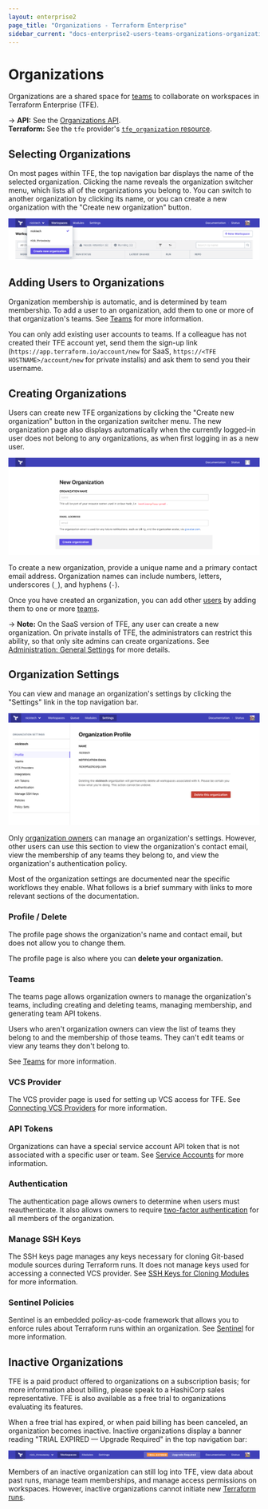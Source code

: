 ```yaml
---
layout: enterprise2
page_title: "Organizations - Terraform Enterprise"
sidebar_current: "docs-enterprise2-users-teams-organizations-organizations"
---
```


[teams]: ./teams.html
[users]: ./users.html

# Organizations

Organizations are a shared space for [teams][] to collaborate on workspaces in Terraform Enterprise (TFE).

-> **API:** See the [Organizations API](../api/organizations.html). <br/>
**Terraform:** See the `tfe` provider's [`tfe_organization` resource](/docs/providers/tfe/r/organization.html).


## Selecting Organizations

On most pages within TFE, the top navigation bar displays the name of the selected organization. Clicking the name reveals the organization switcher menu, which lists all of the organizations you belong to. You can switch to another organization by clicking its name, or you can create a new organization with the "Create new organization" button.

![screenshot: the organization switcher menu](./images/org-nav.png)

## Adding Users to Organizations

Organization membership is automatic, and is determined by team membership. To add a user to an organization, add them to one or more of that organization's teams. See [Teams][] for more information.

You can only add existing user accounts to teams. If a colleague has not created their TFE account yet, send them the sign-up link (`https://app.terraform.io/account/new` for SaaS, `https://<TFE HOSTNAME>/account/new` for private installs) and ask them to send you their username.

## Creating Organizations

Users can create new TFE organizations by clicking the "Create new organization" button in the organization switcher menu. The new organization page also displays automatically when the currently logged-in user does not belong to any organizations, as when first logging in as a new user.

![screenshot: the new organization page](./images/org-new.png)

To create a new organization, provide a unique name and a primary contact email address. Organization names can include numbers, letters, underscores (`_`), and hyphens (`-`).

Once you have created an organization, you can add other [users][] by adding them to one or more [teams][].

-> **Note:** On the SaaS version of TFE, any user can create a new organization. On private installs of TFE, the administrators can restrict this ability, so that only site admins can create organizations. See [Administration: General Settings](../private/admin/general.html#organization-creation) for more details.

## Organization Settings

You can view and manage an organization's settings by clicking the "Settings" link in the top navigation bar.

![screenshot: the organization settings page](./images/org-settings.png)

Only [organization owners](./teams.html#the-owners-team) can manage an organization's settings. However, other users can use this section to view the organization's contact email, view the membership of any teams they belong to, and view the organization's authentication policy.

Most of the organization settings are documented near the specific workflows they enable. What follows is a brief summary with links to more relevant sections of the documentation.

### Profile / Delete

The profile page shows the organization's name and contact email, but does not allow you to change them.

The profile page is also where you can **delete your organization.**

### Teams

The teams page allows organization owners to manage the organization's teams, including creating and deleting teams, managing membership, and generating team API tokens.

Users who aren't organization owners can view the list of teams they belong to and the membership of those teams. They can't edit teams or view any teams they don't belong to.

See [Teams][] for more information.

### VCS Provider

The VCS provider page is used for setting up VCS access for TFE. See [Connecting VCS Providers](../vcs/index.html) for more information.

### API Tokens

Organizations can have a special service account API token that is not associated with a specific user or team. See [Service Accounts](./service-accounts.html) for more information.

### Authentication

The authentication page allows owners to determine when users must reauthenticate. It also allows owners to require [two-factor authentication](./2fa.html) for all members of the organization.

### Manage SSH Keys

The SSH keys page manages any keys necessary for cloning Git-based module sources during Terraform runs. It does not manage keys used for accessing a connected VCS provider. See [SSH Keys for Cloning Modules](../workspaces/ssh-keys.html) for more information.

### Sentinel Policies

Sentinel is an embedded policy-as-code framework that allows you to enforce rules about Terraform runs within an organization. See [Sentinel](../sentinel/index.html) for more information.

## Inactive Organizations

TFE is a paid product offered to organizations on a subscription basis; for more information about billing, please speak to a HashiCorp sales representative. TFE is also available as a free trial to organizations evaluating its features.

When a free trial has expired, or when paid billing has been canceled, an organization becomes inactive. Inactive organizations display a banner reading "TRIAL EXPIRED — Upgrade Required" in the top navigation bar:

![screenshot: the trial expiration banner](./images/org-inactive.png)

Members of an inactive organization can still log into TFE, view data about past runs, manage team memberships, and manage access permissions on workspaces. However, inactive organizations cannot initiate new [Terraform runs](../run/index.html).

